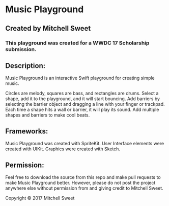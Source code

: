 # Music Playground 

## Created by Mitchell Sweet

### This playground was created for a WWDC 17 Scholarship submission. 

## Description: 

Music Playground is an interactive Swift playground for creating simple music. 

Circles are melody, squares are bass, and rectangles are drums. Select a shape, add it to the playground, and it will start bouncing. Add barriers by selecting the barrier object and dragging a line with your finger or trackpad. Each time a shape hits a wall or barrier, it will play its sound. Add multiple shapes and barriers to make cool beats. 

## Frameworks:

Music Playground was created with SpriteKit. User Interface elements were created with UIKit. Graphics were created with Sketch.

## Permission: 

Feel free to download the source from this repo and make pull requests to make Music Playground better. However, please do not post the project anywhere else without permission from and giving credit to Mitchell Sweet.

Copyright © 2017 Mitchell Sweet
